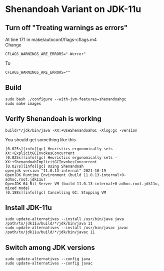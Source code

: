 # Shenandoah Variant on JDK-11u

## Turn off "Treating warnings as errors"
At line 171 in make/autoconf/flags-cflags.m4 <br/>
Change
```
CFLAGS_WARNINGS_ARE_ERRORS="-Werror"
```
To
```
CFLAGS_WARNINGS_ARE_ERRORS=""
```

## Build
```shell
sudo bash ./configure --with-jvm-features=shenandoahgc
sudo make images
```

## Verify Shenandoah is working
```shell
build/*/jdk/bin/java -XX:+UseShenandoahGC -Xlog:gc -version
```
You should get something like this
```shell
[0.025s][info][gc] Heuristics ergonomically sets -XX:+ExplicitGCInvokesConcurrent
[0.025s][info][gc] Heuristics ergonomically sets -XX:+ShenandoahImplicitGCInvokesConcurrent
[0.027s][info][gc] Using Shenandoah
openjdk version "11.0.13-internal" 2021-10-19
OpenJDK Runtime Environment (build 11.0.13-internal+0-adhoc.root.jdk11u)
OpenJDK 64-Bit Server VM (build 11.0.13-internal+0-adhoc.root.jdk11u, mixed mode)
[0.188s][info][gc] Cancelling GC: Stopping VM
```

## Install JDK-11u
```shell
sudo update-alternatives --install /usr/bin/java java /path/to/jdk11u/build/*/jdk/bin/java 11
sudo update-alternatives --install /usr/bin/javac javac /path/to/jdk11u/build/*/jdk/bin/javac 11
```

## Switch among JDK versions
```shell
sudo update-alternatives --config java
sudo update-alternatives --config javac
```
